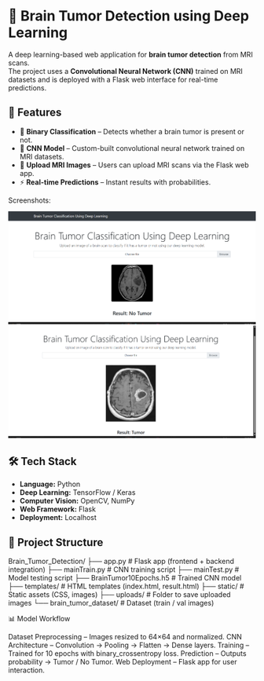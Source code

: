 # 🧠 Brain Tumor Detection using Deep Learning

A deep learning-based web application for **brain tumor detection** from MRI scans.  
The project uses a **Convolutional Neural Network (CNN)** trained on MRI datasets and is deployed with a Flask web interface
for real-time predictions.  

## 🚀 Features

- 🧩 **Binary Classification** – Detects whether a brain tumor is present or not.  
- 🧠 **CNN Model** – Custom-built convolutional neural network trained on MRI datasets.  
- 📂 **Upload MRI Images** – Users can upload MRI scans via the Flask web app.  
- ⚡ **Real-time Predictions** – Instant results with probabilities.

Screenshots:

<img src="./Screenshots/s1.png" alt="Home Page" width="700"/>

<img src="./Screenshots/s2.png" alt="Home Page" width="700"/>


## 🛠️ Tech Stack

- **Language:** Python  
- **Deep Learning:** TensorFlow / Keras  
- **Computer Vision:** OpenCV, NumPy  
- **Web Framework:** Flask  
- **Deployment:** Localhost

## 📂 Project Structure

Brain_Tumor_Detection/
├── app.py # Flask app (frontend + backend integration)
├── mainTrain.py # CNN training script
├── mainTest.py # Model testing script
├── BrainTumor10Epochs.h5 # Trained CNN model
├── templates/ # HTML templates (index.html, result.html)
├── static/ # Static assets (CSS, images)
├── uploads/ # Folder to save uploaded images
└── brain_tumor_dataset/ # Dataset (train / val images)

📊 Model Workflow

Dataset Preprocessing – Images resized to 64×64 and normalized.
CNN Architecture – Convolution → Pooling → Flatten → Dense layers.
Training – Trained for 10 epochs with binary_crossentropy loss.
Prediction – Outputs probability → Tumor / No Tumor.
Web Deployment – Flask app for user interaction.

